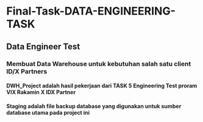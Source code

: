 # Final-Task-DATA-ENGINEERING-TASK
## Data Engineer Test
### Membuat Data Warehouse untuk kebutuhan salah satu client ID/X Partners 
#### DWH_Project adalah hasil pekerjaan dari TASK 5 Engineering Test proram VIX Rakamin X IDX Partner
#### Staging adalah file backup database yang digunakan untuk sumber database utama pada project ini
